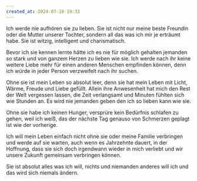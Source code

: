 ```yaml
---
created_at: 2024-07-10 19:33
---
```


Ich werde nie aufhören sie zu lieben. Sie ist nicht nur meine beste Freundin oder die Mutter unserer Tochter,
sondern all das was ich mir je erträumt habe. Sie ist witzig, intelligent und charismatisch.

Bevor ich sie kennen lernte hätte ich es nie für möglich gehalten jemanden so stark und von ganzem Herzen zu lieben wie sie.
Ich werde nach ihr keine weitere Liebe mehr für einen anderen Menschen empfinden können, 
denn ich würde in jeder Person verzweifelt nach ihr suchen.

Ohne sie ist mein Leben so absolut leer, denn sie hat mein Leben mit Licht, Wärme, Freude und Liebe gefüllt.
Allein ihre Anwesenheit hat mich den Rest der Welt vergessen lassen, die Zeit verlangsamt und Minuten fühlten sich wie Stunden an.
Es wird nie jemanden geben den ich so lieben kann wie sie.

Ohne sie habe ich keinen Hunger, versprüre kein Bedürfnis schlafen zu gehen, weil ich weiß, das der nächste Tag genauso von Schmerzen geplagt ist wie der vorherige. 

Ich will mein Leben einfach nicht ohne sie oder meine Familie verbringen und werde auf sie warten, auch wenn es Jahrzehnte dauert, in der Hoffnung, dass sie sich doch irgendwann wieder in mich verliebt und wir unsere Zukunft gemeinsam verbringen können.

Sie ist absolut alles was ich will, nichts und niemanden anderes will ich und das wird sich niemals ändern.